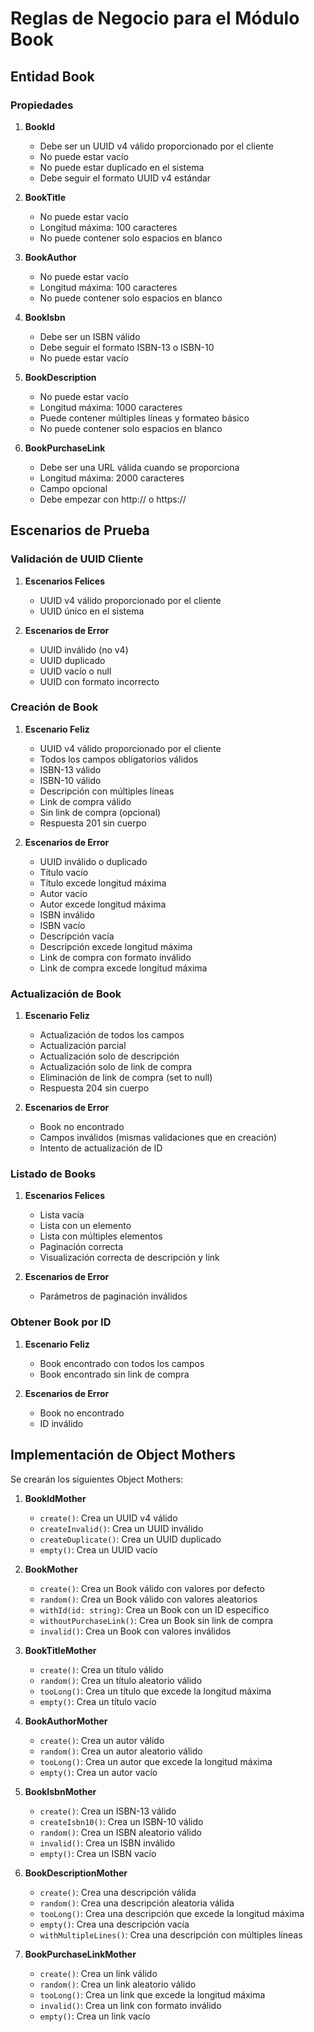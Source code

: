 # Reglas de Negocio para el Módulo Book

## Entidad Book

### Propiedades
1. **BookId**
   - Debe ser un UUID v4 válido proporcionado por el cliente
   - No puede estar vacío
   - No puede estar duplicado en el sistema
   - Debe seguir el formato UUID v4 estándar

2. **BookTitle**
   - No puede estar vacío
   - Longitud máxima: 100 caracteres
   - No puede contener solo espacios en blanco

3. **BookAuthor**
   - No puede estar vacío
   - Longitud máxima: 100 caracteres
   - No puede contener solo espacios en blanco

4. **BookIsbn**
   - Debe ser un ISBN válido
   - Debe seguir el formato ISBN-13 o ISBN-10
   - No puede estar vacío

5. **BookDescription**
   - No puede estar vacío
   - Longitud máxima: 1000 caracteres
   - Puede contener múltiples líneas y formateo básico
   - No puede contener solo espacios en blanco

6. **BookPurchaseLink**
   - Debe ser una URL válida cuando se proporciona
   - Longitud máxima: 2000 caracteres
   - Campo opcional
   - Debe empezar con http:// o https://

## Escenarios de Prueba

### Validación de UUID Cliente
1. **Escenarios Felices**
   - UUID v4 válido proporcionado por el cliente
   - UUID único en el sistema

2. **Escenarios de Error**
   - UUID inválido (no v4)
   - UUID duplicado
   - UUID vacío o null
   - UUID con formato incorrecto

### Creación de Book
1. **Escenario Feliz**
   - UUID v4 válido proporcionado por el cliente
   - Todos los campos obligatorios válidos
   - ISBN-13 válido
   - ISBN-10 válido
   - Descripción con múltiples líneas
   - Link de compra válido
   - Sin link de compra (opcional)
   - Respuesta 201 sin cuerpo

2. **Escenarios de Error**
   - UUID inválido o duplicado
   - Título vacío
   - Título excede longitud máxima
   - Autor vacío
   - Autor excede longitud máxima
   - ISBN inválido
   - ISBN vacío
   - Descripción vacía
   - Descripción excede longitud máxima
   - Link de compra con formato inválido
   - Link de compra excede longitud máxima

### Actualización de Book
1. **Escenario Feliz**
   - Actualización de todos los campos
   - Actualización parcial
   - Actualización solo de descripción
   - Actualización solo de link de compra
   - Eliminación de link de compra (set to null)
   - Respuesta 204 sin cuerpo

2. **Escenarios de Error**
   - Book no encontrado
   - Campos inválidos (mismas validaciones que en creación)
   - Intento de actualización de ID

### Listado de Books
1. **Escenarios Felices**
   - Lista vacía
   - Lista con un elemento
   - Lista con múltiples elementos
   - Paginación correcta
   - Visualización correcta de descripción y link

2. **Escenarios de Error**
   - Parámetros de paginación inválidos

### Obtener Book por ID
1. **Escenario Feliz**
   - Book encontrado con todos los campos
   - Book encontrado sin link de compra

2. **Escenarios de Error**
   - Book no encontrado
   - ID inválido

## Implementación de Object Mothers

Se crearán los siguientes Object Mothers:

1. **BookIdMother**
   - `create()`: Crea un UUID v4 válido
   - `createInvalid()`: Crea un UUID inválido
   - `createDuplicate()`: Crea un UUID duplicado
   - `empty()`: Crea un UUID vacío

2. **BookMother**
   - `create()`: Crea un Book válido con valores por defecto
   - `random()`: Crea un Book válido con valores aleatorios
   - `withId(id: string)`: Crea un Book con un ID específico
   - `withoutPurchaseLink()`: Crea un Book sin link de compra
   - `invalid()`: Crea un Book con valores inválidos

3. **BookTitleMother**
   - `create()`: Crea un título válido
   - `random()`: Crea un título aleatorio válido
   - `tooLong()`: Crea un título que excede la longitud máxima
   - `empty()`: Crea un título vacío

4. **BookAuthorMother**
   - `create()`: Crea un autor válido
   - `random()`: Crea un autor aleatorio válido
   - `tooLong()`: Crea un autor que excede la longitud máxima
   - `empty()`: Crea un autor vacío

5. **BookIsbnMother**
   - `create()`: Crea un ISBN-13 válido
   - `createIsbn10()`: Crea un ISBN-10 válido
   - `random()`: Crea un ISBN aleatorio válido
   - `invalid()`: Crea un ISBN inválido
   - `empty()`: Crea un ISBN vacío

6. **BookDescriptionMother**
   - `create()`: Crea una descripción válida
   - `random()`: Crea una descripción aleatoria válida
   - `tooLong()`: Crea una descripción que excede la longitud máxima
   - `empty()`: Crea una descripción vacía
   - `withMultipleLines()`: Crea una descripción con múltiples líneas

7. **BookPurchaseLinkMother**
   - `create()`: Crea un link válido
   - `random()`: Crea un link aleatorio válido
   - `tooLong()`: Crea un link que excede la longitud máxima
   - `invalid()`: Crea un link con formato inválido
   - `empty()`: Crea un link vacío
